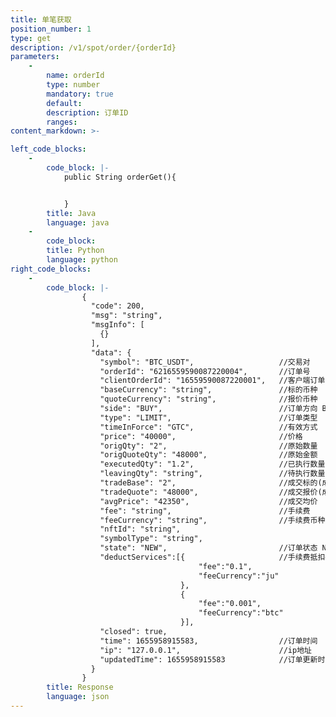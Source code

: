 ```yaml
---
title: 单笔获取
position_number: 1
type: get
description: /v1/spot/order/{orderId}
parameters:
    -
        name: orderId
        type: number
        mandatory: true
        default:
        description: 订单ID
        ranges:
content_markdown: >-

left_code_blocks:
    -
        code_block: |-
            public String orderGet(){


            }
        title: Java
        language: java
    -
        code_block:
        title: Python
        language: python
right_code_blocks:
    -
        code_block: |-
                {
                  "code": 200,
                  "msg": "string",
                  "msgInfo": [
                    {}
                  ],
                  "data": {
                    "symbol": "BTC_USDT",                   //交易对
                    "orderId": "6216559590087220004",       //订单号
                    "clientOrderId": "16559590087220001",   //客户端订单号
                    "baseCurrency": "string",               //标的币种
                    "quoteCurrency": "string",              //报价币种
                    "side": "BUY",                          //订单方向 BUY-买,SELL-卖
                    "type": "LIMIT",                        //订单类型  LIMIT-限价,MARKET-市价 
                    "timeInForce": "GTC",                   //有效方式  GTC,IOC,FOK,GTX
                    "price": "40000",                       //价格
                    "origQty": "2",                         //原始数量
                    "origQuoteQty": "48000",                //原始金额
                    "executedQty": "1.2",                   //已执行数量
                    "leavingQty": "string",                 //待执行数量（若撤单或下单拒绝，该值为0）
                    "tradeBase": "2",                       //成交标的(成交数量)
                    "tradeQuote": "48000",                  //成交报价(成交金额)
                    "avgPrice": "42350",                    //成交均价
                    "fee": "string",                        //手续费
                    "feeCurrency": "string",                //手续费币种
                    "nftId": "string",
                    "symbolType": "string",
                    "state": "NEW",                         //订单状态 NEW-新建,PARTIALLY_FILLED-部分成交,FILLED-全部成交,CANCELED-用户撤单,REJECTED-下单失败,EXPIRED-过期(time_in_force撤单或溢价撤单)
                    "deductServices":[{                     //手续费抵扣列表（如果设置手续费抵扣并产生抵扣，使用该字段代表手续费，没有抵扣使用原有fee、feeCurrency字段代表手续费）                         
                                          "fee":"0.1",     
                                          "feeCurrency":"ju"
                                      },
                                      {   
                                          "fee":"0.001",
                                          "feeCurrency":"btc"
                                      }],
                    "closed": true,
                    "time": 1655958915583,                  //订单时间
                    "ip": "127.0.0.1",                      //ip地址
                    "updatedTime": 1655958915583            //订单更新时间
                  }
                }
        title: Response
        language: json
---
```

